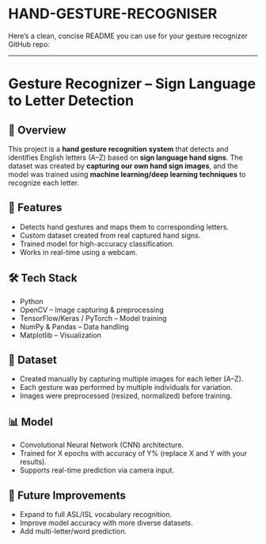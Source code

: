 # HAND-GESTURE-RECOGNISER
Here’s a clean, concise README you can use for your gesture recognizer GitHub repo:

---

# Gesture Recognizer – Sign Language to Letter Detection

## 📌 Overview

This project is a **hand gesture recognition system** that detects and identifies English letters (A–Z) based on **sign language hand signs**.
The dataset was created by **capturing our own hand sign images**, and the model was trained using **machine learning/deep learning techniques** to recognize each letter.

## 🚀 Features

* Detects hand gestures and maps them to corresponding letters.
* Custom dataset created from real captured hand signs.
* Trained model for high-accuracy classification.
* Works in real-time using a webcam.

## 🛠️ Tech Stack

* Python
* OpenCV – Image capturing & preprocessing
* TensorFlow/Keras / PyTorch – Model training
* NumPy & Pandas – Data handling
* Matplotlib – Visualization

## 📂 Dataset

* Created manually by capturing multiple images for each letter (A–Z).
* Each gesture was performed by multiple individuals for variation.
* Images were preprocessed (resized, normalized) before training.

## 📊 Model

* Convolutional Neural Network (CNN) architecture.
* Trained for X epochs with accuracy of Y% (replace X and Y with your results).
* Supports real-time prediction via camera input.


## 📌 Future Improvements

* Expand to full ASL/ISL vocabulary recognition.
* Improve model accuracy with more diverse datasets.
* Add multi-letter/word prediction.





